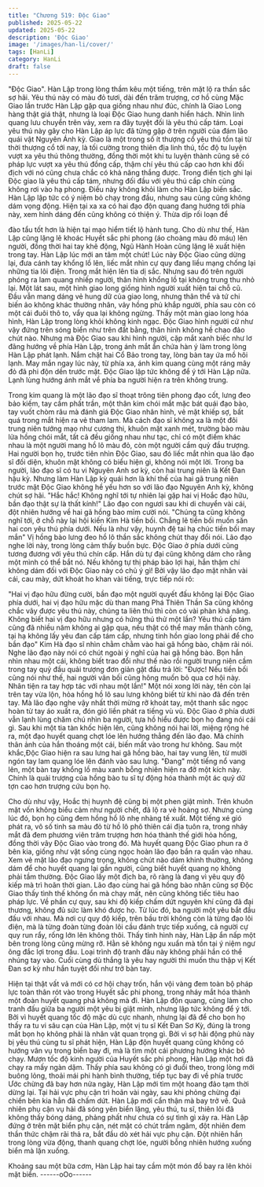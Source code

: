 ```yaml
---
title: "Chương 519: Độc Giao"
published: 2025-05-22
updated: 2025-05-22
description: 'Độc Giao'
image: '/images/han-li/cover/'
tags: [HanLi]
category: HanLi
draft: false
---
```


"Độc Giao".
Hàn Lập trong lòng thầm kêu một tiếng, trên mặt lộ ra thần sắc sợ
hãi.
Yêu thú này có màu đỏ tươi, dài đến trăm trượng, cơ hồ cùng
Mặc Giao lần trước Hàn Lập gặp qua giống nhau như đúc, chính
là Giao Long hàng thật giá thật, nhưng là loại Độc Giao hung
danh hiển hách.
Nhìn linh quang lưu chuyển trên vảy, xem ra đây tuyệt đối là yêu
thú cấp tám.
Loại yêu thú này gây cho Hàn Lập áp lực đã từng gặp ở trên
người của đám lão quái vật Nguyên Ánh kỳ.
Giao là một trong số ít thượng cổ yêu thú tồn tại từ thời thượng cổ
tới nay, là tối cường trong thiên địa linh thú, tốc độ tu luyện vượt
xa yêu thú thông thường, đồng thời một khi tu luyện thành cũng
sẽ có pháp lực vượt xa yêu thú đồng cấp, thậm chí yêu thú cấp
cao hơn khi đối địch với nó cũng chưa chắc có khả năng thắng
được.
Trong điển tịch ghi lại Độc giao là yêu thú cấp tám, nhưng đối đầu
với yêu thú cấp chín cũng không rơi vào hạ phong.
Điều này không khỏi làm cho Hàn Lập biến sắc.
Hàn Lập lập tức có ý niệm bỏ chạy trong đầu, nhưng sau cùng
cũng không dám vọng động.
Hiện tại xa xa có hai đạo độn quang đang hướng tới phía này,
xem hình dáng đến cũng không có thiện ý. Thừa dịp rối loạn để

đào tẩu tốt hơn là hiện tại mạo hiểm tiết lộ hành tung.
Cho dù như thế, Hàn Lập cũng lặng lẽ khoác Huyết sắc phi phong
(áo choàng màu đỏ máu) lên người, đồng thời hai tay khẽ động,
Ngũ Hành Hoàn cũng lặng lẽ xuất hiện trong tay.
Hàn Lập lúc mới an tâm một chút!
Lúc này Độc Giao cũng dừng lại, đưa cánh tay khổng lồ lên, liếc
mắt nhìn cự quy đang liều mạng chống lại những tia lôi điện.
Trong mắt hiện lên tia dị sắc.
Nhưng sau đó trên người phóng ra lam quang nhiếp người, thân
hình khổng lồ tại không trung thu nhỏ lại.
Một lát sau, một hình giao long giống hình người xuất hiện tai chỗ
cũ.
Đầu vẫn mang dáng vẻ hung dữ của giao long, nhưng thân thể và
tứ chi biến ảo không khác thường nhân, vảy hồng phủ khắp
người, phía sau còn có một cái đuôi thô to, vẩy qua lại không
ngừng.
Thấy một màn giao long hóa hình, Hàn Lập trong lòng khỏi không
kinh ngạc.
Độc Giao hình người cứ như vậy đứng trên sóng biển như trên
đất bằng, thân hình không hề chao đảo chút nào.
Nhưng mà Độc Giao sau khi hình người, cặp mắt xanh biếc như
lơ đãng hướng về phía Hàn Lập, trong ánh mắt ẩn chứa hàn ý
làm trong lòng Hàn Lập phát lạnh. Nắm chặt hai Cổ Bảo trong tay,
lòng bàn tay ứa mồ hôi lạnh.
May mắn ngay lúc này, từ phía xa, ánh kim quang cùng một ráng
mây đỏ đã phi độn dền trước mặt.
Độc Giao lập tức không để ý tới Hàn Lập nữa. Lạnh lùng hướng
ánh mắt về phía ba người hiện ra trên không trung.

Trong kim quang là một lão đạo sĩ thoạt trông tiên phong đạo cốt,
lưng đeo bảo kiếm, tay cầm phất trần, một thân kim chói mắt mặc
bát quái đạo bào, tay vuốt chòm râu mà đánh giá Độc Giao nhân
hình, vẻ mặt khiếp sợ, bất quá trong mắt hiện ra vẻ tham lam.
Mà cách đạo sĩ không xa là một đôi trung niên tướng mạo như
cương thi, khuôn mặt xanh mét, trường bào màu lửa hồng chói
mắt, tất cả đều giống nhau như tạc, chỉ có một điếm khác nhau là
một người mang hồ lô màu đỏ, còn một người cầm quỷ đầu
trượng.
Hai người bọn họ, trước tiên nhìn Độc Giao, sau đó liếc mắt nhìn
qua lão đạo sĩ đối diện, khuôn mặt không có biểu hiện gì, không
nói một lời.
Trong ba người, lão đạo sĩ có tu vi Nguyên Anh sơ kỳ, còn hai
trung niên là Kết Đan hậu kỳ. Nhưng làm Hàn Lập kỳ quái hơn là
khí thế của hai gã trung niên trước mặt Độc Giao không hề yếu
hơn so với lão đạo Nguyên Anh kỳ, không chút sợ hãi.
"Hắc hắc! Không nghĩ tới tự nhiên lại gặp hai vị Hoắc đạo hữu,
bần đạo thật sự là thất kính!" Lão đạo con ngươi sau khi di
chuyển vài cái, đột nhiên hướng về hai gã hồng bào mỉm cười
nói.
"Chúng ta cũng không nghĩ tới, ở chỗ này lại hội kiến Kim Hà tiền
bối. Chẳng lẽ tiền bối muốn săn hai con yêu thú phía dưới. Nếu là
như vậy, huynh đệ tai hạ chúc tiền bối may mắn" Vị hồng bào
lưng đeo hồ lô thần sắc không chút thay đổi nói.
Lão đạo nghe lời này, trong lòng cảm thấy buồn bực.
Độc Giao ở phía dưới cũng tương đương với yêu thú chín cấp.
Hắn dù tự đại cũng không dám cho rằng một mình có thể bắt nó.
Nếu không tự thị pháp bảo lợi hại, hắn thậm chí không dám đối
với Độc Giao này có chủ ý gì!
Bởi vậy lão đạo mặt nhăn vài cái, cau mày, dứt khoát ho khan vài
tiếng, trực tiếp nói rõ:

"Hai vị đạo hữu đừng cười, bần đạo một người quyết đấu không
lại Độc Giao phía dưới, hai vị đạo hữu mặc dù than mang Phá
Thiên Thần Sa cũng không chắc vây được yêu thú này, chúng ta
liên thủ thì còn có vài phàn khả năng. Không biết hai vị đạo hữu
nhưng có hứng thú thử một lần? Yêu thú cấp tám cũng đã nhiều
năm không ai gặp qua, nếu thật có thể may mắn thành công, tại
hạ không lấy yêu đan cấp tám cấp, nhưng tinh hồn giao long phải
để cho bần đạo" Kim Hà đạo sĩ nhìn chằm chằm vào hai gã hồng
bào, chậm rãi nói.
Nghe lão đạo này nói có chút ngoài ý nghĩ của hai gã hồng bào.
Bọn hắn nhìn nhau một cái, không biết trao đổi như thế nào rồi
người trung niên cầm trong tay quỷ đầu quải trượng đơn giản gật
đầu trả lời:
"Được! Nếu tiền bối cũng nói như thế, hai người vãn bối cũng
hông muốn bỏ qua cơ hội này. Nhân tiện ra tay hợp tác với nhau
một lần!" Một nói xong lời này, tên còn lại trên tay vừa lộn, hỏa
hồng hồ lô sau lưng không biết từ khi nào đã đến trên tay.
Mà lão đạo nghe vậy nhất thời mừng rỡ khoát tay, một thanh sắc
ngọc hoàn từ tay áo xuất ra, đón gió liền phát ra tiếng vù vù.
Độc Giao ở phía dưới vẫn lạnh lùng chăm chú nhìn ba người, tựa
hồ hiểu được bọn họ đang nói cái gì.
Sau khi một tia tàn khốc hiện lên, cũng không nói hai lời, miệng
rộng hé ra, một đạo huyết quang chợt lóe lên hướng thẳng đến
lão đạo. Mà chính thân ảnh của hắn thoáng một cái, biến mất vào
trong hư không.
Sau một khắc,Độc Giao hiện ra sau lưng hai gã hồng bào, hai tay
vung lên, từ mười ngón tay lam quang lóe lên đánh vào sau lưng.
"Đang" một tiếng nổ vang lên, một bàn tay khổng lồ màu xanh
bỗng nhiên hiện ra đỡ một kích này.
Chính là quải trượng của hồng bào tu sĩ tự động hóa thành một
ác quỷ dữ tợn cao hơn trượng cứu bọn họ.

Cho dù như vậy, Hoắc thị huynh đệ cũng bị một phen giật mình.
Trên khuôn mặt vốn không biểu cảm như người chết, đã lộ ra vẻ
hoảng sợ.
Nhưng cùng lúc đó, bọn họ cũng đem hồng hồ lô nhẹ nhàng tế
xuất. Một tiếng xé gió phát ra, vô số tinh sa màu đỏ từ hồ lô phô
thiên cái địa tuôn ra, trong nháy mắt đã đem phương viên trăm
trượng hơn hóa thành thế giới hỏa hồng, đồng thời vây Độc Giao
vào trong đó.
Mà huyết quang Độc Giao phun ra ở bên kia, giống như vật sống
cùng ngọc hoàn lão đạo bắn ra quấn vào nhau.
Xem vẻ mặt lão đạo ngưng trọng, không chút nào dám khinh
thường, không dám để cho huyết quang lại gần người, cũng biết
huyết quang nọ không phải tầm thường.
Độc Giao lấy một địch ba, rõ ràng là đang vì yêu quy độ kiếp mà
trì hoãn thời gian.
Lão đạo cùng hai gã hồng bào nhân cũng sợ Độc Giao thấy tình
thế không ổn mà chạy mất, nên cũng không tiếc tiêu hao pháp
lực. Về phần cự quy, sau khi độ kiếp chấm dứt nguyên khí cũng
đã đại thương, không đủ sức làm khó được họ.
Từ lúc đó, ba người một yêu bắt đầu đấu với nhau. Mà nơi cự quy
độ kiếp, trên bầu trời không còn là từng đạo lôi điện, mà là từng
đoàn từng đoàn lôi cầu đánh trực tiếp xuống, cả người cự quy run
rẩy, rống lớn lên không thôi.
Thấy tình hình này, Hàn Lập ẩn nấp một bên trong lòng cũng
mừng rỡ.
Hằn sẽ không ngu xuẩn mà tồn tại ý niệm ngư ông đắc lợi trong
đầu. Loại trình độ tranh đấu này không phải hắn có thể nhúng tay
vào. Cuối cùng dù thắng là yêu hay người thì muốn thu thập vị
Kết Đan sơ kỳ như hắn tuyệt đối như trở bàn tay.

Hiện tại thật vất vả mới có cơ hội chạy trốn, hắn vội vàng đem
toàn bộ pháp lực toàn thân rót vào trong Huyết sắc phi phong,
trong nháy mắt hóa thành một đoàn huyết quang phá không mà
đi.
Hàn Lập độn quang, cũng làm cho tranh đấu giữa ba người một
yêu bị giật mình, nhưng lập tức không để ý tới.
Bởi vì huyết quang tốc độ mặc dù cực nhanh, nhưng lại đã để cho
bọn họ thấy ra tu vi sâu cạn của Hàn Lập, một vị tu sĩ Kết Đan Sơ
Kỳ, đúng là trong mắt bọn họ không phải là nhân vật quan trọng
gì.
Bởi vì sợ hãi động phủ này bị yêu thú cùng tu sĩ phát hiện, Hàn
Lập độn huyết quang cũng không có hướng vân vụ trong biển bay
đi, mà là tìm một cái phương hướng khác bỏ chạy.
Mượn tốc độ kinh người của Huyết sắc phi phong, Hàn Lập một
hơi đã chạy ra mấy ngàn dặm.
Thấy phía sau không có gì đuổi theo, trong lòng mới buông lỏng,
thoải mái phi hành bình thường, tiếp tục bay đi về phía trước
Ước chừng đã bay hơn nửa ngày, Hàn Lập mới tìm một hoang
đảo tạm thời dừng lại.
Tại hải vực phụ cận trì hoãn vài ngày, sau khi phỏng chừng đại
chiến bên kia hẳn đã chấm dứt. Hàn Lập mới cẩn thận mà bay trở
về.
Quả nhiên phụ cận vụ hải đã sóng yên biển lặng, yêu thú, tu sĩ,
thiên lôi đã không thấy bóng dáng, phảng phất như chưa có sự
tình gì xảy ra.
Hàn Lập đứng ở trên mặt biển phụ cận, nét mặt có chút trầm
ngâm, đột nhiên đem thần thức chậm rãi thả ra, bắt đầu dò xét hải
vực phụ cận.
Đột nhiên hắn trong lòng vừa động, thanh quang chợt lóe, người
bỗng nhiên hướng xuống biển mà lặn xuống.

Khoảng sau một bữa cơm, Hàn Lập hai tay cầm một món đồ bay
ra lên khỏi mặt biển.
------oOo------
